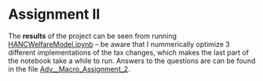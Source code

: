 # Assignment II

The **results** of the project can be seen from running [HANCWelfareModel.ipynb](HANCWelfareModel.ipynb) – be aware that I nummerically optimize 3 different implementations of the tax changes, which makes the last part of the notebook take a while to run.
Answers to the questions are can be found in the file [Adv__Macro_Assignment_2](Adv__Macro_Assignment_2.pdf).